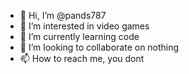 - 👋 Hi, I’m @pands787
- 👀 I’m interested in video games
- 🌱 I’m currently learning code
- 💞️ I’m looking to collaborate on nothing
- 📫 How to reach me, you dont

<!---
pands787/pands787 is a ✨ special ✨ repository because its `README.md` (this file) appears on your GitHub profile.
You can click the Preview link to take a look at your changes.
--->
